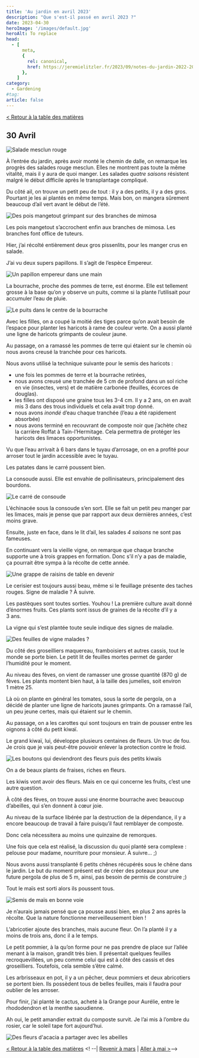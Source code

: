 ```yaml
---
title: 'Au jardin en avril 2023'
description: "Que s'est-il passé en avril 2023 ?"
date: 2023-04-30
heroImage: '/images/default.jpg'
heroAlt: To replace
head:
  - [
      meta,
      {
        rel: canonical,
        href: https://jeremielitzler.fr/2023/09/notes-du-jardin-2022-2023/2023-046-30.html,
      },
    ]
category:
  - Gardening
#tag:
article: false
---
```


[< Retour à la table des matières](./README.md) <!--| [Revenir à mars](2023-03.md) | [Aller à mai >](2023-05.md)-->

## 30 Avril

![Salade mesclun rouge](./images/salade-mesclun-rouge.jpg)

À l’entrée du jardin, après avoir monté le chemin de dalle, on remarque les progrès des salades rouge mesclun. Elles ne montrent pas toute la même vitalité, mais il y aura de quoi manger. Les salades _quatre saisons_ résistent malgré le début difficile après le transplantage compliqué.

Du côté ail, on trouve un petit peu de tout : il y a des petits, il y a des gros. Pourtant je les ai plantés en même temps. Mais bon, on mangera sûrement beaucoup d’ail vert avant le début de l’été.

![Des pois mangetout grimpant sur des branches de mimosa](./images/pois-mangetout-grimpant-sur-des-branches-de-mimosa.jpg)

Les pois mangetout s’accrochent enfin aux branches de mimosa. Les branches font office de tuteurs.

Hier, j’ai récolté entièrement deux gros pissenlits, pour les manger crus en salade.

J’ai vu deux supers papillons. Il s’agit de l’espèce Empereur.

![Un papillon empereur dans une main](./images/papillon-empereur-dans-un-main.jpg 'Image extraite sur [www.publicdomainpictures.net](https://www.publicdomainpictures.net/fr/view-image.php?image=126270&picture=papillon-monarque)')

La bourrache, proche des pommes de terre, est énorme. Elle est tellement grosse à la base qu’on y observe un puits, comme si la plante l’utilisait pour accumuler l’eau de pluie.

![Le puits dans le centre de la bourrache](./images/le-puit-dans-le-centre-de-la-bourrache.jpg)

Avec les filles, on a coupé la moitié des tiges parce qu’on avait besoin de l’espace pour planter les haricots à rame de couleur verte. On a aussi planté une ligne de haricots grimpants de couleur jaune.

Au passage, on a ramassé les pommes de terre qui étaient sur le chemin où nous avons creusé la tranchée pour ces haricots.

Nous avons utilisé la technique suivante pour le semis des haricots :

- une fois les pommes de terre et la bourrache retirées,
- nous avons creusé une tranchée de 5 cm de profond dans un sol riche en vie (insectes, vers) et de matière carbonée (feuilles, écorces de douglas).
- les filles ont disposé une graine tous les 3-4 cm. Il y a 2 ans, on en avait mis 3 dans des trous individuels et cela avait trop donné.
- nous avons _inondé_ d’eau chaque tranchée (l’eau a été rapidement absorbée)
- nous avons terminé en recouvrant de composte noir que j’achète chez la carrière Roffat à Tain-l’Hermitage. Cela permettra de protéger les haricots des limaces opportunistes.

Vu que l’eau arrivait à 6 bars dans le tuyau d’arrosage, on en a profité pour arroser tout le jardin accessible avec le tuyau.

Les patates dans le carré poussent bien.

La consoude aussi. Elle est envahie de pollinisateurs, principalement des bourdons.

![Le carré de consoude](./images/le-carre-de-consoude.jpg)

L’échinacée sous la consoude s’en sort. Elle se fait un petit peu manger par les limaces, mais je pense que par rapport aux deux dernières années, c’est moins grave.

Ensuite, juste en face, dans le lit d’ail, les salades _4 saisons_ ne sont pas fameuses.

En continuant vers la vieille vigne, on remarque que chaque branche supporte une à trois grappes en formation. Donc s’il n’y a pas de maladie, ça pourrait être sympa à la récolte de cette année.

![Une grappe de raisins de table en devenir](./images/une-grappe-de-raisins-de-table-en-devenir.jpg)

Le cerisier est toujours aussi beau, même si le feuillage présente des taches rouges. Signe de maladie ? À suivre.

Les pastèques sont toutes sorties. Youhou ! La première culture avait donné d’énormes fruits. Ces plants sont issus de graines de la récolte d’il y a 3 ans.

La vigne qui s’est plantée toute seule indique des signes de maladie.

![Des feuilles de vigne malades ?](./images/des-feuilles-de-vignes-malades.jpg)

Du côté des groseilliers maquereau, framboisiers et autres cassis, tout le monde se porte bien. Le petit lit de feuilles mortes permet de garder l’humidité pour le moment.

Au niveau des fèves, on vient de ramasser une grosse quantité (870 g) de fèves. Les plants montent bien haut, à la taille des jumelles, soit environ 1 mètre 25.

Là où on plante en général les tomates, sous la sorte de pergola, on a décidé de planter une ligne de haricots jaunes grimpants. On a ramassé l’ail, un peu jeune certes, mais qui étaient sur le chemin.

Au passage, on a les carottes qui sont toujours en train de pousser entre les oignons à côté du petit kiwaï.

Le grand kiwaï, lui, développe plusieurs centaines de fleurs. Un truc de fou. Je crois que je vais peut-être pouvoir enlever la protection contre le froid.

![Les boutons qui deviendront des fleurs puis des petits kiwaïs](./images/les-boutons-qui-deviendront-des-fleurs-puis-des-petits-kiwais.jpg)

On a de beaux plants de fraises, riches en fleurs.

Les kiwis vont avoir des fleurs. Mais en ce qui concerne les fruits, c’est une autre question.

À côté des fèves, on trouve aussi une énorme bourrache avec beaucoup d’abeilles, qui s’en donnent à cœur joie.

Au niveau de la surface libérée par la destruction de la dépendance, il y a encore beaucoup de travail à faire puisqu’il faut remblayer de composte.

Donc cela nécessitera au moins une quinzaine de remorques.

Une fois que cela est réalisé, la discussion du quoi planté sera complexe : pelouse pour madame, nourriture pour monsieur. À suivre… ;)

Nous avons aussi transplanté 6 petits chênes récupérés sous le chêne dans le jardin. Le but du moment présent est de créer des poteaux pour une future pergola de plus de 5 m, ainsi, pas besoin de permis de construire ;)

Tout le maïs est sorti alors ils poussent tous.

![Semis de maïs en bonne voie](./images/semis-de-mais-en-bonne-voie.jpg)

Je n’aurais jamais pensé que ça pousse aussi bien, en plus 2 ans après la récolte. Que la nature fonctionne merveilleusement bien !

L’abricotier ajoute des branches, mais aucune fleur. On l’a planté il y a moins de trois ans, donc il a le temps.

Le petit pommier, à la qu’on forme pour ne pas prendre de place sur l’allée menant à la maison, grandit très bien. Il présentait quelques feuilles recroquevillées, un peu comme celui qui est à côté des cassis et des groseilliers. Toutefois, cela semble s’être calmé.

Les arbrisseaux en pot, il y a un pêcher, deux pommiers et deux abricotiers se portent bien. Ils possèdent tous de belles feuilles, mais il faudra pour oublier de les arroser.

Pour finir, j’ai planté le cactus, acheté à la Grange pour Aurélie, entre le rhododendron et la menthe saoudienne.

Ah oui, le petit amandier extrait du composte survit. Je l’ai mis à l’ombre du rosier, car le soleil tape fort aujourd’hui.

![Des fleurs d'acacia a partager avec les abeilles](./images/des-fleurs-dacacia-a-partager-avec-les-abeilles.jpg)

[< Retour à la table des matières](./README.md) <! --| [Revenir à mars](2023-03.md) | [Aller à mai >](2023-05.md)-->
